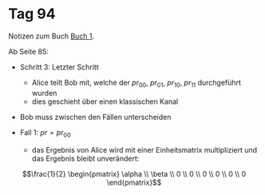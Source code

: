 # Tag 94

Notizen zum Buch [Buch 1](../Buch1.md).

Ab Seite 85:
* Schritt 3: Letzter Schritt
  - Alice teilt Bob mit, welche der $pr_{00}$, $pr_{01}$, $pr_{10}$, $pr_{11}$
    durchgeführt wurden
  - dies geschieht über einen klassischen Kanal

* Bob muss zwischen den Fällen unterscheiden

* Fall 1: $pr = pr_{00}$
  - das Ergebnis von Alice wird mit einer Einheitsmatrix multipliziert und das
    Ergebnis bleibt unverändert:
```math
\frac{1}{2}
\begin{pmatrix}
\alpha \\
\beta \\
0 \\
0 \\
0 \\
0 \\
0 \\
0
\end{pmatrix}
```
